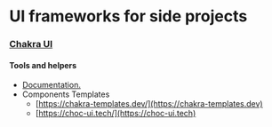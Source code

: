# UI frameworks for side projects

### [Chakra UI](https://chakra-ui.com)

#### Tools and helpers

* [Documentation.](https://chakra-ui.com)
* Components Templates
  * [https://chakra-templates.dev/](https://chakra-templates.dev)
  * [https://choc-ui.tech/](https://choc-ui.tech)
